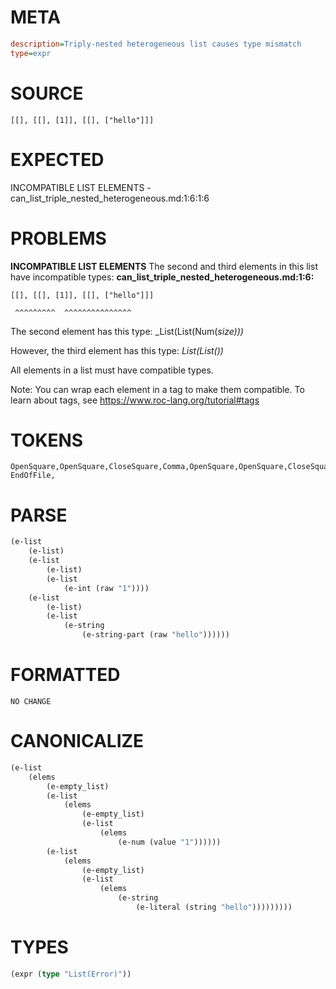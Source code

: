 # META
~~~ini
description=Triply-nested heterogeneous list causes type mismatch
type=expr
~~~
# SOURCE
~~~roc
[[], [[], [1]], [[], ["hello"]]]
~~~
# EXPECTED
INCOMPATIBLE LIST ELEMENTS - can_list_triple_nested_heterogeneous.md:1:6:1:6
# PROBLEMS
**INCOMPATIBLE LIST ELEMENTS**
The second and third elements in this list have incompatible types:
**can_list_triple_nested_heterogeneous.md:1:6:**
```roc
[[], [[], [1]], [[], ["hello"]]]
```
     ^^^^^^^^^  ^^^^^^^^^^^^^^^

The second element has this type:
    _List(List(Num(_size)))_

However, the third element has this type:
    _List(List())_

All elements in a list must have compatible types.

Note: You can wrap each element in a tag to make them compatible.
To learn about tags, see <https://www.roc-lang.org/tutorial#tags>

# TOKENS
~~~zig
OpenSquare,OpenSquare,CloseSquare,Comma,OpenSquare,OpenSquare,CloseSquare,Comma,OpenSquare,Int,CloseSquare,CloseSquare,Comma,OpenSquare,OpenSquare,CloseSquare,Comma,OpenSquare,StringStart,StringPart,StringEnd,CloseSquare,CloseSquare,CloseSquare,
EndOfFile,
~~~
# PARSE
~~~clojure
(e-list
	(e-list)
	(e-list
		(e-list)
		(e-list
			(e-int (raw "1"))))
	(e-list
		(e-list)
		(e-list
			(e-string
				(e-string-part (raw "hello"))))))
~~~
# FORMATTED
~~~roc
NO CHANGE
~~~
# CANONICALIZE
~~~clojure
(e-list
	(elems
		(e-empty_list)
		(e-list
			(elems
				(e-empty_list)
				(e-list
					(elems
						(e-num (value "1"))))))
		(e-list
			(elems
				(e-empty_list)
				(e-list
					(elems
						(e-string
							(e-literal (string "hello")))))))))
~~~
# TYPES
~~~clojure
(expr (type "List(Error)"))
~~~
